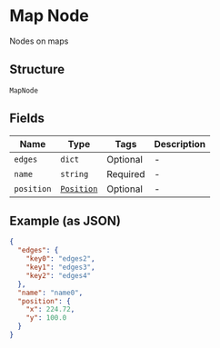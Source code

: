 
# Map Node

Nodes on maps

## Structure

`MapNode`

## Fields

| Name | Type | Tags | Description |
|  --- | --- | --- | --- |
| `edges` | `dict` | Optional | - |
| `name` | `string` | Required | - |
| `position` | [`Position`](../../doc/models/position.md) | Optional | - |

## Example (as JSON)

```json
{
  "edges": {
    "key0": "edges2",
    "key1": "edges3",
    "key2": "edges4"
  },
  "name": "name0",
  "position": {
    "x": 224.72,
    "y": 100.0
  }
}
```

